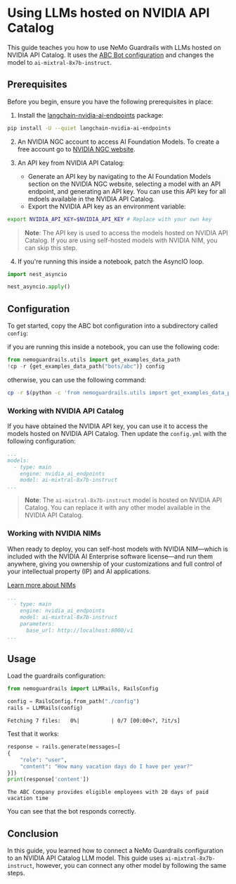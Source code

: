 # Using LLMs hosted on NVIDIA API Catalog

This guide teaches you how to use NeMo Guardrails with LLMs hosted on NVIDIA API Catalog. It uses the [ABC Bot configuration](../../../../examples/bots/abc) and changes the model to `ai-mixtral-8x7b-instruct`.

## Prerequisites

Before you begin, ensure you have the following prerequisites in place:

1. Install the [langchain-nvidia-ai-endpoints](https://github.com/langchain-ai/langchain-nvidia/tree/main/libs/ai-endpoints) package:

```bash
pip install -U --quiet langchain-nvidia-ai-endpoints
```

2. An NVIDIA NGC account to access AI Foundation Models. To create a free account go to [NVIDIA NGC website](https://ngc.nvidia.com/).

3. An API key from NVIDIA API Catalog:
    - Generate an API key by navigating to the AI Foundation Models section on the NVIDIA NGC website, selecting a model with an API endpoint, and generating an API key. You can use this API key for all mdoels available in the NVIDIA API Catalog.
    - Export the NVIDIA API key as an environment variable:

```bash
export NVIDIA_API_KEY=$NVIDIA_API_KEY # Replace with your own key
```

> **Note**: The API key is used to access the models hosted on NVIDIA API Catalog. If you are using self-hosted models with NVIDIA NIM, you can skip this step.

4. If you're running this inside a notebook, patch the AsyncIO loop.

```python
import nest_asyncio

nest_asyncio.apply()
```

## Configuration

To get started, copy the ABC bot configuration into a subdirectory called `config`:

if you are running this inside a notebook, you can use the following code:

```python
from nemoguardrails.utils import get_examples_data_path
!cp -r {get_examples_data_path("bots/abc")} config
```

otherwise, you can use the following command:

```bash
cp -r $(python -c 'from nemoguardrails.utils import get_examples_data_path; print(get_examples_data_path("bots/abc"))') config
```

### Working with NVIDIA API Catalog

If you have obtained the NVIDIA API key, you can use it to access the models hosted on NVIDIA API Catalog. Then update the `config.yml` with the following configuration:

```yaml
...
models:
  - type: main
    engine: nvidia_ai_endpoints
    model: ai-mixtral-8x7b-instruct
...
```

> **Note**: The `ai-mixtral-8x7b-instruct` model is hosted on NVIDIA API Catalog. You can replace it with any other model available in the NVIDIA API Catalog.

### Working with NVIDIA NIMs

When ready to deploy, you can self-host models with NVIDIA NIM—which is included with the NVIDIA AI Enterprise software license—and run them anywhere, giving you ownership of your customizations and full control of your intellectual property (IP) and AI applications.

[Learn more about NIMs](https://developer.nvidia.com/blog/nvidia-nim-offers-optimized-inference-microservices-for-deploying-ai-models-at-scale/)

```yaml
...
  - type: main
    engine: nvidia_ai_endpoints
    model: ai-mixtral-8x7b-instruct
    parameters:
      base_url: http://localhost:8000/v1
...
```

## Usage

Load the guardrails configuration:

```python
from nemoguardrails import LLMRails, RailsConfig

config = RailsConfig.from_path("./config")
rails = LLMRails(config)
```

```
Fetching 7 files:   0%|          | 0/7 [00:00<?, ?it/s]
```

Test that it works:

```python
response = rails.generate(messages=[
{
    "role": "user",
    "content": "How many vacation days do I have per year?"
}])
print(response['content'])
```

```
The ABC Company provides eligible employees with 20 days of paid vacation time
```

You can see that the bot responds correctly.

## Conclusion

In this guide, you learned how to connect a NeMo Guardrails configuration to an NVIDIA API Catalog LLM model. This guide uses `ai-mixtral-8x7b-instruct`, however, you can connect any other model by following the same steps.
